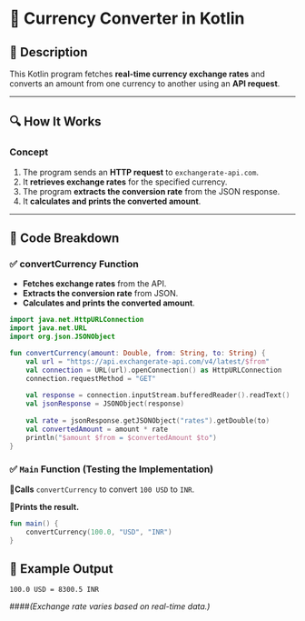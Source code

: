 # 📌 Currency Converter in Kotlin

## 🚀 Description
This Kotlin program fetches **real-time currency exchange rates** and converts an amount from one currency to another using an **API request**.

---

## 🔍 How It Works

### **Concept**
1. The program sends an **HTTP request** to `exchangerate-api.com`.
2. It **retrieves exchange rates** for the specified currency.
3. The program **extracts the conversion rate** from the JSON response.
4. It **calculates and prints the converted amount**.

---

## 📂 Code Breakdown

### ✅ **convertCurrency Function**
- **Fetches exchange rates** from the API.
- **Extracts the conversion rate** from JSON.
- **Calculates and prints the converted amount**.

```kotlin
import java.net.HttpURLConnection
import java.net.URL
import org.json.JSONObject

fun convertCurrency(amount: Double, from: String, to: String) {
    val url = "https://api.exchangerate-api.com/v4/latest/$from"
    val connection = URL(url).openConnection() as HttpURLConnection
    connection.requestMethod = "GET"
    
    val response = connection.inputStream.bufferedReader().readText()
    val jsonResponse = JSONObject(response)
    
    val rate = jsonResponse.getJSONObject("rates").getDouble(to)
    val convertedAmount = amount * rate
    println("$amount $from = $convertedAmount $to")
}
```
### ✅ **`Main` Function (Testing the Implementation)**
🔹**Calls** `convertCurrency` to convert `100 USD` to `INR`.

🔹**Prints the result.**

```kotlin
fun main() {
    convertCurrency(100.0, "USD", "INR")
}
```
## 🎯 Example Output
```
100.0 USD = 8300.5 INR
```
####*(Exchange rate varies based on real-time data.)*
